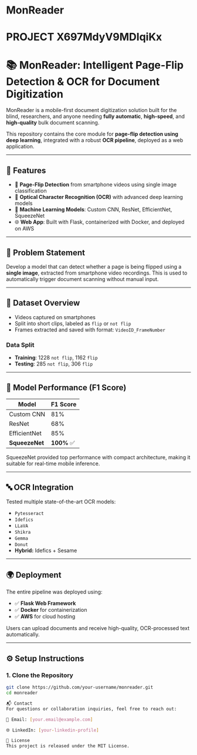 # MonReader
# PROJECT X697MdyV9MDIqiKx
# 📚 MonReader: Intelligent Page-Flip Detection & OCR for Document Digitization

MonReader is a mobile-first document digitization solution built for the blind, researchers, and anyone needing **fully automatic**, **high-speed**, and **high-quality** bulk document scanning.

This repository contains the core module for **page-flip detection using deep learning**, integrated with a robust **OCR pipeline**, deployed as a web application.

---

## 🚀 Features

- 📄 **Page-Flip Detection** from smartphone videos using single image classification
- 🔎 **Optical Character Recognition (OCR)** with advanced deep learning models
- 🧠 **Machine Learning Models**: Custom CNN, ResNet, EfficientNet, SqueezeNet
- 🌐 **Web App**: Built with Flask, containerized with Docker, and deployed on AWS

---

## 🧠 Problem Statement

Develop a model that can detect whether a page is being flipped using a **single image**, extracted from smartphone video recordings. This is used to automatically trigger document scanning without manual input.

---

## 📁 Dataset Overview

- Videos captured on smartphones
- Split into short clips, labeled as `flip` or `not flip`
- Frames extracted and saved with format: `VideoID_FrameNumber`

### Data Split

- **Training**: 1228 `not flip`, 1162 `flip`
- **Testing**: 285 `not flip`, 306 `flip`

---

## 🧪 Model Performance (F1 Score)

| Model         | F1 Score |
|---------------|----------|
| Custom CNN    | 81%      |
| ResNet        | 68%      |
| EfficientNet  | 85%      |
| **SqueezeNet**| **100%** ✅ |

SqueezeNet provided top performance with compact architecture, making it suitable for real-time mobile inference.

---

## 🔤 OCR Integration

Tested multiple state-of-the-art OCR models:

- `Pytesseract`
- `Idefics`
- `LLaVA`
- `Shikra`
- `Gemma`
- `Donut`
- **Hybrid:** Idefics + Sesame

---

## 🌍 Deployment

The entire pipeline was deployed using:

- ✅ **Flask Web Framework**
- ✅ **Docker** for containerization
- ✅ **AWS** for cloud hosting

Users can upload documents and receive high-quality, OCR-processed text automatically.

---

## ⚙️ Setup Instructions

### 1. Clone the Repository
```bash
git clone https://github.com/your-username/monreader.git
cd monreader

📬 Contact
For questions or collaboration inquiries, feel free to reach out:

📧 Email: [your.email@example.com]

🌐 LinkedIn: [your-linkedin-profile]

📜 License
This project is released under the MIT License.
